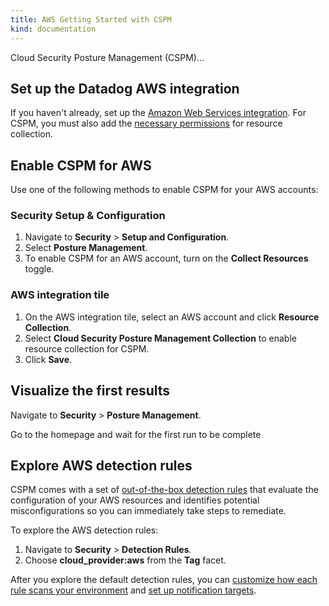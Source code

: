 ```yaml
---
title: AWS Getting Started with CSPM
kind: documentation
---
```


Cloud Security Posture Management (CSPM)...

## Set up the Datadog AWS integration

If you haven't already, set up the [Amazon Web Services integration][1]. For CSPM, you must also add the [necessary permissions][2] for resource collection.

## Enable CSPM for AWS

Use one of the following methods to enable CSPM for your AWS accounts:

### Security Setup & Configuration

1. Navigate to **Security** > **Setup and Configuration**.
2. Select **Posture Management**.
3. To enable CSPM for an AWS account, turn on the **Collect Resources** toggle.

### AWS integration tile

1. On the AWS integration tile, select an AWS account and click **Resource Collection**.
2. Select **Cloud Security Posture Management Collection** to enable resource collection for CSPM.
3. Click **Save**.

## Visualize the first results

Navigate to **Security** > **Posture Management**.

Go to the homepage and wait for the first run to be complete

## Explore AWS detection rules

CSPM comes with a set of [out-of-the-box detection rules][3] that evaluate the configuration of your AWS resources and identifies potential misconfigurations so you can immediately take steps to remediate.

To explore the AWS detection rules:

1. Navigate to **Security** > **Detection Rules**.
2. Choose **cloud_provider:aws** from the **Tag** facet.

After you explore the default detection rules, you can [customize how each rule scans your environment][4] and [set up notification targets][5].

[1]: https://docs.datadoghq.com/integrations/amazon_web_services/
[2]: /integrations/amazon_web_services/?tab=roledelegation#cloud-security-posture-management
[3]: /security_platform/default_rules/#cat-posture-management-cloud
[4]: /security_platform/cspm/frameworks_and_benchmarks#customize-how-your-environment-is-scanned-by-each-rule
[5]: /security_platform/cspm/frameworks_and_benchmarks#set-notification-targets-for-detection-rules